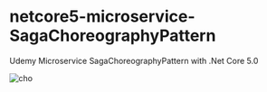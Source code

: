 # netcore5-microservice-SagaChoreographyPattern

Udemy Microservice SagaChoreographyPattern with .Net Core 5.0

![cho](https://user-images.githubusercontent.com/47754791/161852858-32029292-a058-4ba5-8f55-98e5b6f6c958.png)
